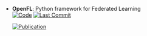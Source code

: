 



- **OpenFL**: Python framework for Federated Learning  
    [![Code](https://img.shields.io/github/stars/securefederatedai/openfl?style=for-the-badge&logo=github)](https://github.com/securefederatedai/openfl) 
    [![Last Commit](https://img.shields.io/github/last-commit/securefederatedai/openfl?style=for-the-badge&logo=github)](https://github.com/securefederatedai/openfl) 

    [![Publication](https://img.shields.io/badge/Publication-Citations:52-blue?style=for-the-badge&logo=bookstack)](https://doi.org/10.1088/1361-6560/ac97d9) 


